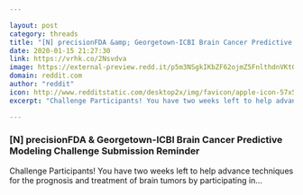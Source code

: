 ```yaml
---

layout: post
category: threads
title: "[N] precisionFDA &amp; Georgetown-ICBI Brain Cancer Predictive Modeling Challenge Submission Reminder"
date: 2020-01-15 21:27:30
link: https://vrhk.co/2Nsvdva
image: https://external-preview.redd.it/p5m3NSgkIKbZF62ojmZ5FnlthdnVKtOi7LJ9Kqioa7Q.jpg?width=1200&height=628.272251309&auto=webp&s=fcf09b69851f94e0e5ecf0f725aeb445d8ff23e1
domain: reddit.com
author: "reddit"
icon: http://www.redditstatic.com/desktop2x/img/favicon/apple-icon-57x57.png
excerpt: "Challenge Participants! You have two weeks left to help advance techniques for the prognosis and treatment of brain tumors by participating in..."

---
```


### [N] precisionFDA &amp; Georgetown-ICBI Brain Cancer Predictive Modeling Challenge Submission Reminder

Challenge Participants! You have two weeks left to help advance techniques for the prognosis and treatment of brain tumors by participating in...